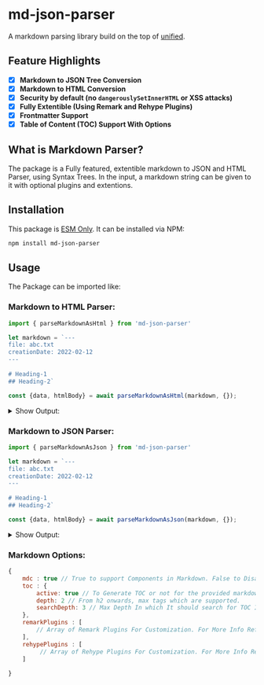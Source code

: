 # md-json-parser

A markdown parsing library build on the top of [unified](https://www.npmjs.com/package/unified).

## Feature Highlights

*   [x] **Markdown to JSON Tree Conversion**
*   [x] **Markdown to HTML Conversion**
*   [x] **Security by default (no `dangerouslySetInnerHTML` or XSS attacks)**   
*   [x] **Fully Extentible (Using Remark and Rehype Plugins)**
*   [x] **Frontmatter Support**
*   [x] **Table of Content (TOC) Support With Options**

## What is Markdown Parser?

The package is a Fully featured, extentible markdown to JSON and HTML Parser, using Syntax Trees. In the input, a markdown string can be given to it with optional plugins and extentions.

## Installation

This package is [ESM Only](https://gist.github.com/sindresorhus/a39789f98801d908bbc7ff3ecc99d99c). It can be installed via NPM:
```sh
npm install md-json-parser
```

## Usage
The Package can be imported like:

### Markdown to HTML Parser:
```js
import { parseMarkdownAsHtml } from 'md-json-parser'

let markdown = `---
file: abc.txt
creationDate: 2022-02-12
---
  
# Heading-1
## Heading-2`

const {data, htmlBody} = await parseMarkdownAsHtml(markdown, {});
```

<details>
<summary>Show Output:</summary>

```json
{
    "data": {
        "file": "abc.txt",
        "creationDate": "2022-02-12T00:00:00.000Z"
    },
    "htmlBody": "<h1 id=\"user-content-heading-1\">Heading-1</h1>\n<h2 id=\"user-content-heading-2\">Heading-2</h2>"
}
```

</details>

### Markdown to JSON Parser:
```js
import { parseMarkdownAsJson } from 'md-json-parser'

let markdown = `---
file: abc.txt
creationDate: 2022-02-12
---
  
# Heading-1
## Heading-2`

const {data, htmlBody} = await parseMarkdownAsJson(markdown, {});
```

<details>
<summary>Show Output:</summary>

```json
{
    "data": {
        "file": "abc.txt",
        "creationDate": "2022-02-12T00:00:00.000Z"
    },
    "body": {
        "type": "root",
        "children": [
            {
                "type": "element",
                "tag": "h1",
                "props": {
                    "id": "user-content-heading-1"
                },
                "children": [
                    {
                        "type": "text",
                        "value": "Heading-1"
                    }
                ]
            },
            {
                "type": "text",
                "value": "\n\n"
            },
            {
                "type": "element",
                "tag": "h2",
                "props": {
                    "id": "user-content-heading-2"
                },
                "children": [
                    {
                        "type": "text",
                        "value": "Heading-2"
                    }
                ]
            },
            {
                "type": "element",
                "tag": "h3",
                "props": {
                    "id": "user-content-i-am-heading-3"
                },
                "children": [
                    {
                        "type": "text",
                        "value": "I am heading-3"
                    }
                ]
            }
        ]
    },
    "toc": {
        "searchDepth": 2,
        "depth": 2,
        "links": [
            {
                "id": "user-content-heading-2",
                "depth": 2,
                "text": "Heading-2",
                "children": [
                    {
                        "id": "user-content-i-am-heading-3",
                        "depth": 3,
                        "text": "I am heading-3"
                    }
                ]
            }
        ]
    }
}
```

</details>

### Markdown Options:
```js
{
    mdc : true // True to support Components in Markdown. False to Disable MDC Fature.
    toc : {
        active: true // To Generate TOC or not for the provided markdown.
        depth: 2 // From h2 onwards, max tags which are supported.
        searchDepth: 3 // Max Depth In which It should search for TOC Items in JSON Tree.
    },
    remarkPlugins : [
        // Array of Remark Plugins For Customization. For More Info Refer: https://github.com/remarkjs/remark/blob/main/doc/plugins.md#create-plugins
    ],
    rehypePlugins : [
         // Array of Rehype Plugins For Customization. For More Info Refer: https://github.com/rehypejs/rehype/blob/main/doc/plugins.md#create-plugins
    ]
    
}
```
